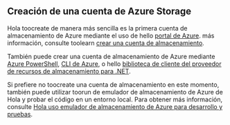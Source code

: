 ## <a name="create-an-azure-storage-account"></a>Creación de una cuenta de Azure Storage
Hola toocreate de manera más sencilla es la primera cuenta de almacenamiento de Azure mediante el uso de hello [portal de Azure](https://portal.azure.com). más información, consulte toolearn [crear una cuenta de almacenamiento](../articles/storage/common/storage-create-storage-account.md#create-a-storage-account).

También puede crear una cuenta de almacenamiento de Azure mediante [Azure PowerShell](../articles/storage/common/storage-powershell-guide-full.md), [CLI de Azure](../articles/storage/common/storage-azure-cli.md), o hello [biblioteca de cliente del proveedor de recursos de almacenamiento para .NET](/dotnet/api/microsoft.azure.management.storage).

Si prefiere no toocreate una cuenta de almacenamiento en este momento, también puede utilizar toorun de emulador de almacenamiento de Azure de Hola y probar el código en un entorno local. Para obtener más información, consulte [Hola uso emulador de almacenamiento de Azure para desarrollo y pruebas](../articles/storage/common/storage-use-emulator.md).

